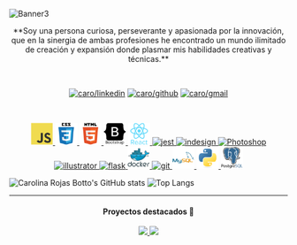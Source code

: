 ![Banner3](https://github.com/retori8/retori8/assets/120288106/455e1655-c78f-4441-a7de-f9d1a462d2c2)

<p align="center"> **Soy una persona curiosa, perseverante y apasionada por la innovación, que en la sinergia de ambas profesiones he encontrado un mundo ilimitado de creación y expansión donde plasmar mis habilidades creativas y técnicas.** </p> 
<br/>
<p align="center">   
<a href="https://www.linkedin.com/in/carolina-rojas-botto/"> <img src="https://img.shields.io/badge/-LinkedIn-blue?style=flat&logo=Linkedin&logoColor=white" alt="caro/linkedin" height="25"/></a> <a href="https://github.com/retori8"> <img src="https://img.shields.io/badge/-Github-000?style=flat&logo=Github&logoColor=white" alt="caro/github" height="25"/></a> <a href="mailto:carolinarbotto@gmail.com"> <img src="https://img.shields.io/badge/-Email-c14438?style=flat&logo=Gmail&logoColor=white&link=mailto:carolinarbotto@gmail.com" alt="caro/gmail" height="25"/></a></p>
<br/>

<p align="center"> <a href="https://developer.mozilla.org/en-US/docs/Web/JavaScript" target="_blank" rel="noreferrer"> <img src="https://raw.githubusercontent.com/devicons/devicon/master/icons/javascript/javascript-original.svg" alt="javascript" width="40" height="40"/> </a> <a href="https://www.w3schools.com/css/" target="_blank" rel="noreferrer"> <img src="https://raw.githubusercontent.com/devicons/devicon/master/icons/css3/css3-original-wordmark.svg" alt="css3" width="40" height="40"/> </a> <a href="https://www.w3.org/html/" target="_blank" rel="noreferrer"> <img src="https://raw.githubusercontent.com/devicons/devicon/master/icons/html5/html5-original-wordmark.svg" alt="html5" width="40" height="40"/> <a href="https://getbootstrap.com" target="_blank" rel="noreferrer"> <img src="https://raw.githubusercontent.com/devicons/devicon/master/icons/bootstrap/bootstrap-plain-wordmark.svg" alt="bootstrap" width="40" height="40"/> </a> <a href="https://reactjs.org/" target="_blank" rel="noreferrer"> <img src="https://raw.githubusercontent.com/devicons/devicon/master/icons/react/react-original-wordmark.svg" alt="react" width="40" height="40"/> </a> <a href="https://jestjs.io" target="_blank" rel="noreferrer"> <img src="https://www.vectorlogo.zone/logos/jestjsio/jestjsio-icon.svg" alt="jest" width="40" height="40"/> </a> <a href="https://www.adobe.com/cl/products/indesign.html" target="_blank" rel="noreferrer"> <img src="https://cdn.worldvectorlogo.com/logos/adobe-indesign-cs6.svg" alt="indesign" width="40" height="40"/> </a> <a href="https://www.adobe.com/cl/products/photoshop.html" target="_blank" rel="noreferrer"> <img src="https://cdn.worldvectorlogo.com/logos/adobe-photoshop-cs6.svg" alt="Photoshop" width="40" height="40"/> </a> <a href="https://www.adobe.com/in/products/illustrator.html" target="_blank" rel="noreferrer"> <img src="https://cdn.worldvectorlogo.com/logos/adobe-illustrator-cs6.svg" alt="illustrator" width="40" height="40"/> </a> <a href="https://flask.palletsprojects.com/" target="_blank" rel="noreferrer"> <img src="https://www.vectorlogo.zone/logos/pocoo_flask/pocoo_flask-icon.svg" alt="flask" width="40" height="40"/> </a> <a href="https://www.docker.com/" target="_blank" rel="noreferrer"> <img src="https://raw.githubusercontent.com/devicons/devicon/master/icons/docker/docker-original-wordmark.svg" alt="docker" width="40" height="40"/> </a> <a href="https://git-scm.com/" target="_blank" rel="noreferrer"> <img src="https://www.vectorlogo.zone/logos/git-scm/git-scm-icon.svg" alt="git" width="40" height="40"/> </a> <a href="https://www.mysql.com/" target="_blank" rel="noreferrer"> <img src="https://raw.githubusercontent.com/devicons/devicon/master/icons/mysql/mysql-original-wordmark.svg" alt="mysql" width="40" height="40"/> </a> <a href="https://www.python.org" target="_blank" rel="noreferrer"> <img src="https://raw.githubusercontent.com/devicons/devicon/master/icons/python/python-original.svg" alt="python" width="40" height="40"/> </a> <a href="https://www.postgresql.org" target="_blank" rel="noreferrer"> <img src="https://raw.githubusercontent.com/devicons/devicon/master/icons/postgresql/postgresql-original-wordmark.svg" alt="postgresql" width="40" height="40"/>   </a> </p>



![Carolina Rojas Botto's GitHub stats](https://github-readme-stats.vercel.app/api?username=retori8&theme=rose_pine&show_icons=true&hide_border=True&bg_color=2b4b82&card_width=402&line_height=24)
![Top Langs](https://github-readme-stats.vercel.app/api/top-langs/?username=retori8&theme=rose_pine&layout=compact&hide_border=True&bg_color=2b4b82&langs_count=8&card_width=402)
<hr/>
<h4 align="center">Proyectos destacados 📌</h4>
<p align="center">
<a href="https://github.com/retori8/Proyecto-Final-Taks">
  <img src="https://github-readme-stats.vercel.app/api/pin/?username=retori8&repo=Proyecto-Final-Tak&bg_color=2b4b82&theme=rose_pine&card_width=402&hide_border=True" />
</a>
<a href="https://github.com/retori8/-Starwars-blog-">
  <img src="https://github-readme-stats.vercel.app/api/pin/?username=retori8&repo=-Starwars-blog-&bg_color=2b4b82&theme=rose_pine&card_width=402&hide_border=True" />
</a>
</p>

<!--
[![Readme Card](https://github-readme-stats.vercel.app/api/pin/?username=retori8&repo=Proyecto-Final-Tak&bg_color=2b4b82&theme=rose_pine)](https://github.com/retori8/Proyecto-Final-Tak)
- Soy una apasionada por la innovación :bulb:
- La creatividad es mi superpoder :rocket:
- Vivo en Valparaíso, Chile :anchor:
- Amante del mar :ocean:
- Asidua lectora :orange_book:
-->





<!--
**retori8/retori8** is a ✨ _special_ ✨ repository because its `README.md` (this file) appears on your GitHub profile.

Here are some ideas to get you started:

- 🔭 I’m currently working on ...
- 🌱 I’m currently learning ...
- 👯 I’m looking to collaborate on ...
- 🤔 I’m looking for help with ...
- 💬 Ask me about ...
- 📫 How to reach me: ...
- 😄 Pronouns: ...
- ⚡ Fun fact: ...
-->

